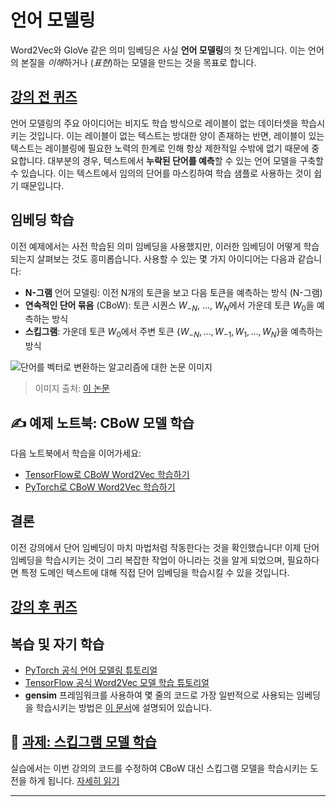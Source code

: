 <!--
CO_OP_TRANSLATOR_METADATA:
{
  "original_hash": "7ba20f54a5bfcd6521018cdfb17c7c57",
  "translation_date": "2025-09-23T13:24:01+00:00",
  "source_file": "lessons/5-NLP/15-LanguageModeling/README.md",
  "language_code": "ko"
}
-->
# 언어 모델링

Word2Vec와 GloVe 같은 의미 임베딩은 사실 **언어 모델링**의 첫 단계입니다. 이는 언어의 본질을 *이해*하거나 (*표현*)하는 모델을 만드는 것을 목표로 합니다.

## [강의 전 퀴즈](https://ff-quizzes.netlify.app/en/ai/quiz/29)

언어 모델링의 주요 아이디어는 비지도 학습 방식으로 레이블이 없는 데이터셋을 학습시키는 것입니다. 이는 레이블이 없는 텍스트는 방대한 양이 존재하는 반면, 레이블이 있는 텍스트는 레이블링에 필요한 노력의 한계로 인해 항상 제한적일 수밖에 없기 때문에 중요합니다. 대부분의 경우, 텍스트에서 **누락된 단어를 예측**할 수 있는 언어 모델을 구축할 수 있습니다. 이는 텍스트에서 임의의 단어를 마스킹하여 학습 샘플로 사용하는 것이 쉽기 때문입니다.

## 임베딩 학습

이전 예제에서는 사전 학습된 의미 임베딩을 사용했지만, 이러한 임베딩이 어떻게 학습되는지 살펴보는 것도 흥미롭습니다. 사용할 수 있는 몇 가지 아이디어는 다음과 같습니다:

* **N-그램** 언어 모델링: 이전 N개의 토큰을 보고 다음 토큰을 예측하는 방식 (N-그램)
* **연속적인 단어 묶음** (CBoW): 토큰 시퀀스 $W_{-N}$, ..., $W_N$에서 가운데 토큰 $W_0$을 예측하는 방식
* **스킵그램**: 가운데 토큰 $W_0$에서 주변 토큰 {$W_{-N},\dots, W_{-1}, W_1,\dots, W_N$}을 예측하는 방식

![단어를 벡터로 변환하는 알고리즘에 대한 논문 이미지](../../../../../translated_images/example-algorithms-for-converting-words-to-vectors.fbe9207a726922f6f0f5de66427e8a6eda63809356114e28fb1fa5f4a83ebda7.ko.png)

> 이미지 출처: [이 논문](https://arxiv.org/pdf/1301.3781.pdf)

## ✍️ 예제 노트북: CBoW 모델 학습

다음 노트북에서 학습을 이어가세요:

* [TensorFlow로 CBoW Word2Vec 학습하기](CBoW-TF.ipynb)
* [PyTorch로 CBoW Word2Vec 학습하기](CBoW-PyTorch.ipynb)

## 결론

이전 강의에서 단어 임베딩이 마치 마법처럼 작동한다는 것을 확인했습니다! 이제 단어 임베딩을 학습시키는 것이 그리 복잡한 작업이 아니라는 것을 알게 되었으며, 필요하다면 특정 도메인 텍스트에 대해 직접 단어 임베딩을 학습시킬 수 있을 것입니다.

## [강의 후 퀴즈](https://ff-quizzes.netlify.app/en/ai/quiz/30)

## 복습 및 자기 학습

* [PyTorch 공식 언어 모델링 튜토리얼](https://pytorch.org/tutorials/beginner/nlp/word_embeddings_tutorial.html)
* [TensorFlow 공식 Word2Vec 모델 학습 튜토리얼](https://www.TensorFlow.org/tutorials/text/word2vec)
* **gensim** 프레임워크를 사용하여 몇 줄의 코드로 가장 일반적으로 사용되는 임베딩을 학습시키는 방법은 [이 문서](https://pytorch.org/tutorials/beginner/nlp/word_embeddings_tutorial.html)에 설명되어 있습니다.

## 🚀 [과제: 스킵그램 모델 학습](lab/README.md)

실습에서는 이번 강의의 코드를 수정하여 CBoW 대신 스킵그램 모델을 학습시키는 도전을 하게 됩니다. [자세히 읽기](lab/README.md)

---

